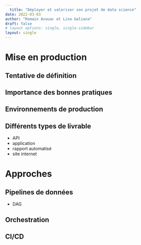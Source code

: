 ```yaml
---
  title: "Déployer et valoriser son projet de data science"
date: 2022-03-03
author: "Romain Avouac et Lino Galiana"
draft: false
# layout options: single, single-sidebar
layout: single
---
```

  

# Mise en production

## Tentative de définition

## Importance des bonnes pratiques

## Environnements de production

## Différents types de livrable

- API
- application
- rapport automatisé
- site internet


# Approches

## Pipelines de données

- DAG

## Orchestration

## CI/CD
